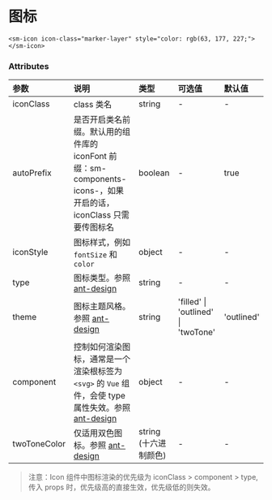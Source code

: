 # 图标

```vue
<sm-icon icon-class="marker-layer" style="color: rgb(63, 177, 227;"></sm-icon>
```

### Attributes

| 参数         | 说明                                                                                                                                              | 类型                  | 可选值                              | 默认值     |
| :----------- | :------------------------------------------------------------------------------------------------------------------------------------------------ | :-------------------- | :---------------------------------- | :--------- |
| iconClass    | class 类名                                                                                                                                        | string                | -                                   | -          |
| autoPrefix   | 是否开启类名前缀。默认用的组件库的 iconFont 前缀：sm-components-icons-，如果开启的话，iconClass 只需要传图标名                                    | boolean               | -                                   | true       |
| iconStyle    | 图标样式，例如 `fontSize` 和 `color`                                                                                                              | object                | -                                   | -          |
| type         | 图标类型。参照 [ant-design](https://vue.ant.design/components/icon-cn/)                                                                           | string                | -                                   | -          |
| theme        | 图标主题风格。参照 [ant-design](https://vue.ant.design/components/icon-cn/)                                                                       | string                | 'filled' \| 'outlined' \| 'twoTone' | 'outlined' |
| component    | 控制如何渲染图标，通常是一个渲染根标签为 `<svg>` 的 `Vue` 组件，会使 type 属性失效。参照 [ant-design](https://vue.ant.design/components/icon-cn/) | object                | -                                   | -          |
| twoToneColor | 仅适用双色图标。参照 [ant-design](https://vue.ant.design/components/icon-cn/)                                                                     | string (十六进制颜色) | -                                   | -          |

> 注意：Icon 组件中图标渲染的优先级为 iconClass > component > type, 传入 props 时，优先级高的直接生效，优先级低的则失效。

